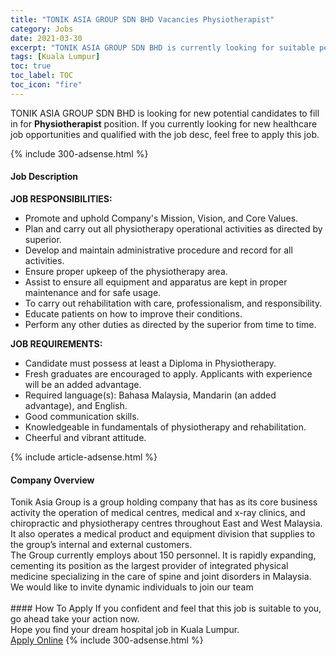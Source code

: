 ```yaml
---
title: "TONIK ASIA GROUP SDN BHD Vacancies Physiotherapist" 
category: Jobs 
date: 2021-03-30 
excerpt: "TONIK ASIA GROUP SDN BHD is currently looking for suitable person to fill in the Physiotherapist which positioned at Kuala Lumpur" 
tags: [Kuala Lumpur] 
toc: true 
toc_label: TOC 
toc_icon: "fire" 
--- 
```


<p>TONIK ASIA GROUP SDN BHD is looking for new potential candidates to fill in for <b>Physiotherapist</b> position. If you currently looking for new healthcare job opportunities and qualified with the job desc, feel free to apply this job.
</p>{% include 300-adsense.html %} 
<div><div><h4>Job Description</h4></div><div><div><span><div><div><strong>JOB RESPONSIBILITIES:</strong></div><ul><li>Promote and uphold Company's Mission, Vision, and Core Values.</li><li>Plan and carry out all physiotherapy operational activities as directed by superior.</li><li>Develop and maintain administrative procedure and record for all activities.</li><li>Ensure proper upkeep of the physiotherapy area.</li><li>Assist to ensure all equipment and apparatus are kept in proper maintenance and for safe usage.</li><li>To carry out rehabilitation with care, professionalism, and responsibility.</li><li>Educate patients on how to improve their conditions.</li><li>Perform any other duties as directed by the superior from time to time.</li></ul><div><strong>JOB REQUIREMENTS:</strong></div><ul><li>Candidate must possess at least a Diploma in Physiotherapy.</li><li>Fresh graduates are encouraged to apply.&#160;Applicants with experience will be an added advantage.</li><li>Required language(s): Bahasa Malaysia, Mandarin (an added advantage), and English.</li><li>Good communication skills.</li><li>Knowledgeable in fundamentals of physiotherapy and rehabilitation.</li><li>Cheerful and vibrant attitude.</li></ul></div></span></div></div></div> 
{% include article-adsense.html %} 
<div><div><h4>Company Overview</h4></div><div><div><span><div><div>
<div>
		Tonik Asia Group is a group holding company that has as its core business activity the operation of medical centres, medical and x-ray clinics, and chiropractic and physiotherapy centres throughout East and West Malaysia. It also operates a medical product and equipment division that supplies to the group&#8217;s internal and external customers.</div>
<div>
		The Group currently employs about 150 personnel. It is rapidly expanding, cementing its position as the largest provider of integrated physical medicine specializing in the care of spine and joint disorders in Malaysia. We would like to invite dynamic individuals to join our team<br>
		&#160;</div>
</div></div></span></div></div></div> 
#### How To Apply 
If you confident and feel that this job is suitable to you, go ahead take your action now. <br/> 
Hope you find your dream hospital job in Kuala Lumpur. <br/> 
<a href="https://www.jobstreet.com.my/en/job/physiotherapist-4516970?jobId=jobstreet-my-job-4516970" class="btn btn--warning" target="_blank" rel="nofollow noopenner">Apply Online</a> 
{% include 300-adsense.html %} 